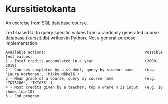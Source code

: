 # Kurssitietokanta
An exercise from SQL database course.

Text-based UI to query specific values from a randomly generated
course database (kurssit.db) written in Python. Not a general-purpose implementation.

```
Available actions:                                            Possible test values:
1 - Total credits accumulated in a year                       (2000-2019)
2 - Courses completed by a student, query by student name     (e.g. 'Laura Korhonen', 'Mikko Mäkelä')
3 - Mean grade of a course, query by course name              (e.g. 'TKT5286', 'TKT0361')
4 - Most credits given by a teacher, top n where n is input   (e.g. 10 shows top-10)
5 - End program
```
